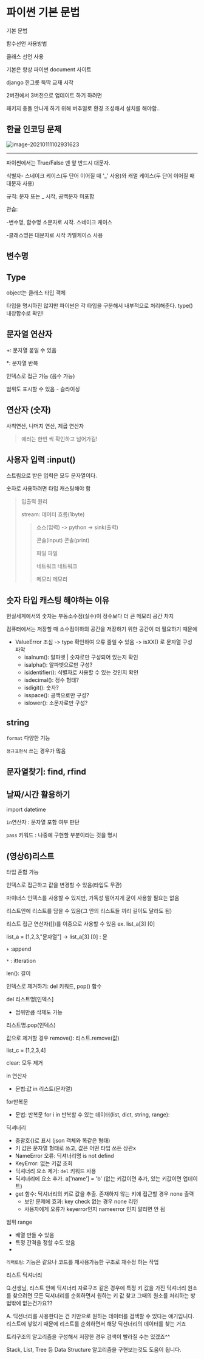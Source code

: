 # 파이썬 기본 문법



기본 문법

함수선언 사용방법

클래스 선언 사용



기본은 항상 파이썬 document 사이트

django 한그릇 뚝딱 교재 시작



2버전에서 3버전으로 업데이트 하기 하려면

패키지 충돌 안나게 하기 위해 버추얼로 환경 조성해서 설치를 해야함..



## 한글 인코딩 문제

![image-20210111102931623](C:%5CUsers%5Calbei%5CAppData%5CRoaming%5CTypora%5Ctypora-user-images%5Cimage-20210111102931623.png)

***



파이썬에서는 True/False 맨 앞 반드시 대문자.



식별자- 스네이크 케이스(두 단어 이어질 때 '_' 사용)와 캐멀 케이스(두 단어 이어질 때 대문자 사용)

규칙: 문자 또는 _ 시작, 공백문자 미포함

관습: 

-변수명, 함수명 소문자로 시작. 스네이크 케이스

-클래스명은 대문자로 시작 카멜케이스 사용



## 변수명











## Type

object는 클래스 타입 객체

타입을 명시하진 않지만 파이썬은 각 타입을 구분해서 내부적으로 처리해준다. type()내장함수로 확인!



## 문자열 연산자

+: 문자열 붙일 수 있음

*: 문자열 반복

인덱스로 접근 가능 (음수 가능)

범위도 표시할 수 있음 - 슬라이싱



##  연산자 (숫자)

사칙연산, 나머지 연산, 제곱 연산자



> 에러는 한번 씩 확인하고 넘어가길!



## 사용자 입력 :input()

스트림으로 받은 입력은 모두 문자열이다.

숫자로 사용하려면 타입 캐스팅해야 함



> 입출력 원리
>
> stream: 데이터 흐름(1byte)
>
> > 소스(입력) -> python -> sink(출력)
> >
> > 콘솔(input)						콘솔(print)
> >
> > 파일									파일
> >
> > 네트워크							네트워크
> >
> > 메모리								메모리





## 숫자 타입 캐스팅 해야하는 이유

현실세계에서의 숫자는 부동소수점(실수)이 정수보다 더 큰 메모리 공간 차지

컴퓨터에서는 저장할 때 소수점이하의 공간을 저장하기 위한 공간이 더 필요하기 때문에 

- ValueError 조심 -> type 확인하여 오류 줄일 수 있음 -> isXX() 로 문자열 구성 파악
  - isalnum(): 알파벳 | 숫자로만 구성되어 있는지 확인
  - isalpha(): 알파벳으로만 구성?
  - isidentifier(): 식별자로 사용할 수 있는 것인지 확인
  - isdecimal(): 정수 형태?
  - isdigit(): 숫자?
  - isspace(): 공백으로만 구성?
  - islower(): 소문자로만 구성?



## string



`format` 다양한 기능

`정규표현식` 쓰는 경우가 많음





## 문자열찾기: find, rfind





## 날짜/시간 활용하기

import datetime



`in`연산자 : 문자열 포함 여부 판단



`pass` 키워드 : 나중에 구현할 부분이라는 것을 명시







## (영상6)리스트

타입 혼합 가능

인덱스로 접근하고 값을 변경할 수 있음(타입도 무관)

마이너스 인덱스를 사용할 수 있지만, 가독성 떨어지게 굳이 사용할 필요는 없음

리스트안에 리스트를 담을 수 있음(그 안의 리스트들 끼리 길이도 달라도 됨)

리스트 접근 연산자([])를 이중으로 사용할 수 있음 ex. list_a[3] [0]

list_a = [1,2,3,"문자열"] -> list_a[3] [0] : 문

`+` :append

`*` : itteration

len(): 길이



인덱스로 제거하기: del 키워드, pop() 함수

del 리스트명[인덱스]

- 범위만큼 삭제도 가능

리스트명.pop(인덱스)

값으로 제거할 경우 remove(): 리스트.remove(값)

list_c = [1,2,3,4]



clear: 모두 제거

in 연산자

- 문법:값 in 리스트(문자열)



for반복문

- 문법: 반복문 for i in 반복할 수 있는 데이터(list, dict, string, range):



딕셔너리

* 중괄호{}로 표시 (json 객체와 똑같은 형태)
* 키 값은 문자열 형태로 쓰고, 값은 어떤 타입 쓰든 상관x
* NameError 오류: 딕셔너리명 is not defind
* KeyError: 없는 키값 조회
* 딕셔너리 요소 제거: `del` 키워드 사용
* 딕셔너리에 요소 추가. a['name'] = 'b' (없는 키값이면 추가, 있는 키값이면 업데이트)
* get 함수: 딕셔너리의 키로 값을 추출. 존재하지 않는 키에 접근할 경우 none 출력
  * 보안 문제에 효과: key check 없는 경우 none 리턴
  * 사용자에게 오류가 keyerror인지 nameerror 인지  알리면 안 됨



범위 range

* 배열 만들 수 있음
* 특정 간격을 정할 수도 있음
* 





`리팩토링`: 기능은 같으나 코드를 재사용가능한 구조로 재수정 하는 작업

리스트 딕셔너리

Q.선생님, 리스트 안에 딕셔너리 자료구조 같은 경우에 특정 키 값을 가진 딕셔너리 원소를 찾으려면 모든 딕셔너리를 순회하면서 원하는 키 값 찾고 그때의 원소를 처리하는 방법밖에 없는건가요??

A. 딕션너리를 사용한다는 건 키만으로 원하는 데이터를 검색할 수 있다는 얘기입니다.   리스트에 넣었기 때문에 리스트를 순회하면서 해당 딕션너리의 데이터를 찾는 거죠

트리구조의 알고리즘을 구성해서 저장한 경우 검색이 빨라질 수는 있겠죠^^

Stack, List, Tree 등 Data Structure 알고리즘을 구현보는것도 도움이 됩니다.